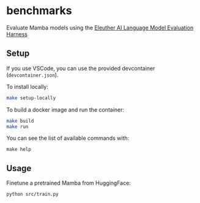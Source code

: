 # benchmarks

Evaluate Mamba models using the [Eleuther AI Language Model Evaluation Harness](https://github.com/EleutherAI/lm-evaluation-harness)

## Setup

If you use VSCode, you can use the provided devcontainer (`devcontainer.json`).

To install locally:

```bash
make setup-locally
```

To build a docker image and run the container:

```bash
make build
make run
```

You can see the list of available commands with:

```
make help
```

## Usage

Finetune a pretrained Mamba from HuggingFace:

```bash
python src/train.py
```
